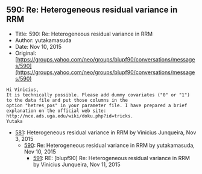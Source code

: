 ## 590: Re: Heterogeneous residual variance in RRM

- Title: 590: Re: Heterogeneous residual variance in RRM
- Author: yutakamasuda
- Date: Nov 10, 2015
- Original: [https://groups.yahoo.com/neo/groups/blupf90/conversations/messages/590](https://groups.yahoo.com/neo/groups/blupf90/conversations/messages/590)

```
Hi Vinicius,
It is technically possible. Please add dummy covariates ("0" or "1") to the data file and put those columns in the
option "hetres_pos" in your parameter file. I have prepared a brief explanation on the official web site:
http://nce.ads.uga.edu/wiki/doku.php?id=tricks.
Yutaka

```

- [581](0581.md): Heterogeneous residual variance in RRM by Vinicius Junqueira, Nov 3, 2015
    - [590](0590.md): Re: Heterogeneous residual variance in RRM by yutakamasuda, Nov 10, 2015
        - [591](0591.md): RE: [blupf90] Re: Heterogeneous residual variance in RRM by Vinicius Junqueira, Nov 11, 2015
